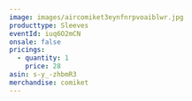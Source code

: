 ```yaml
---
image: images/aircomiket3eynfnrpvoaiblwr.jpg
producttype: Sleeves
eventId: iuq6O2mCN
onsale: false
pricings:
  - quantity: 1
    price: 28
asin: s-y_-zhbmR3
merchandise: comiket
---
```

